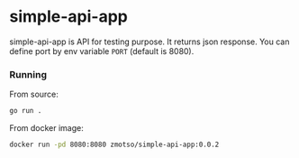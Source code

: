 # simple-api-app
simple-api-app is API for testing purpose. It returns json response.
You can define port by env variable `PORT` (default is 8080).

### Running
From source:

```sh
go run .
```

From docker image:

```sh
docker run -pd 8080:8080 zmotso/simple-api-app:0.0.2
```
